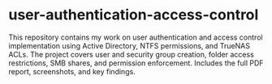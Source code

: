 # user-authentication-access-control
This repository contains my work on user authentication and access control implementation using Active Directory, NTFS permissions, and TrueNAS ACLs. The project covers user and security group creation, folder access restrictions, SMB shares, and permission enforcement. Includes the full PDF report, screenshots, and key findings.
